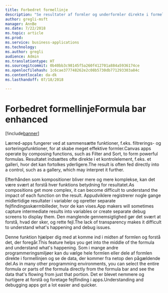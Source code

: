 ```yaml
---
title: Forbedret formellinje
description: "Se resultater af formler og underformler direkte i formellinjen i lærred-apps"
author: gregli-msft
manager: AnnBe
ms.date: 7/22/2018
ms.topic: article
ms.prod: 
ms.service: business-applications
ms.technology: 
ms.author: gregli
audience: Admin
ms.translationtype: HT
ms.sourcegitcommit: 0b40bb3c98145f5a260f412701a884a5936174ce
ms.openlocfilehash: 1c6cae377748262e2c08b5730db771293303a84c
ms.contentlocale: da-dk
ms.lasthandoff: 07/18/2018

---
```

# <a name="formula-bar-enhanced"></a><span data-ttu-id="12c20-103">Forbedret formellinje</span><span class="sxs-lookup"><span data-stu-id="12c20-103">Formula bar enhanced</span></span> 


[!include[banner](../../includes/banner.md)]

<span data-ttu-id="12c20-104">Lærred-apps fungerer ved at sammensætte funktioner, f.eks. filtrerings- og sorteringsfunktioner, for at skabe meget effektive formler.</span><span class="sxs-lookup"><span data-stu-id="12c20-104">Canvas apps operate by composing functions, such as Filter and Sort, to form powerful formulas.</span></span> <span data-ttu-id="12c20-105">Resultatet indsættes ofte direkte i et kontrolelement, f.eks. et galleri, hvor det kan fortolkes yderligere.</span><span class="sxs-lookup"><span data-stu-id="12c20-105">The result is often fed directly into a control, such as a gallery, which may interpret it further.</span></span>

<span data-ttu-id="12c20-106">Efterhånden som kompositioner bliver mere og mere komplekse, kan det være svært at forstå hver funktions betydning for resultatet.</span><span class="sxs-lookup"><span data-stu-id="12c20-106">As compositions get more complex, it can become difficult to understand the impact of each function on the result.</span></span> <span data-ttu-id="12c20-107">Appudviklere registrerer nogle gange midlertidige resultater i variabler og opretter separate fejlfindingsskærmbilleder, hvor de kan vises.</span><span class="sxs-lookup"><span data-stu-id="12c20-107">App makers will sometimes capture intermediate results into variables or create separate debug screens to display them.</span></span> <span data-ttu-id="12c20-108">Den manglende gennemsigtighed gør det svært at forstå, hvad der sker, og rette fejl.</span><span class="sxs-lookup"><span data-stu-id="12c20-108">The lack of transparency makes it difficult to understand what's happening and debug issues.</span></span>

<span data-ttu-id="12c20-109">Denne funktion hjælper dig med at komme ind i midten af formlen og forstå det, der foregår.</span><span class="sxs-lookup"><span data-stu-id="12c20-109">This feature helps you get into the middle of the formula and understand what's happening.</span></span> <span data-ttu-id="12c20-110">Som i mange andre programmeringsmiljøer kan du vælge hele formlen eller dele af formlen direkte i formellinjen og se de data, der kommer fra netop den pågældende del.</span><span class="sxs-lookup"><span data-stu-id="12c20-110">As in many other programming environments, you can select the entire formula or parts of the formula directly from the formula bar and see the data that's flowing from just that portion.</span></span> <span data-ttu-id="12c20-111">Det er blevet nemmere og hurtigere at forstå og foretage fejlfinding i apps.</span><span class="sxs-lookup"><span data-stu-id="12c20-111">Understanding and debugging apps got a lot easier and quicker.</span></span>


